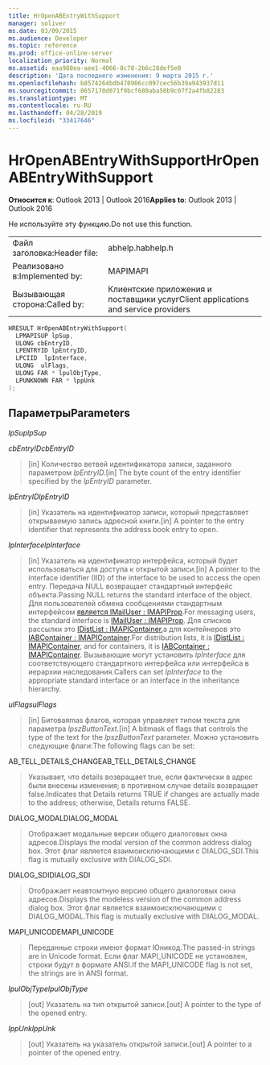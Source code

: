```yaml
---
title: HrOpenABEntryWithSupport
manager: soliver
ms.date: 03/09/2015
ms.audience: Developer
ms.topic: reference
ms.prod: office-online-server
localization_priority: Normal
ms.assetid: eaa988ea-aee1-4066-8c78-2b6c28def5e0
description: 'Дата последнего изменения: 9 марта 2015 г.'
ms.openlocfilehash: b8574264bdb470906cc097cec56b39a943937d11
ms.sourcegitcommit: 8657170d071f9bcf680aba50b9c07f2a4fb82283
ms.translationtype: MT
ms.contentlocale: ru-RU
ms.lasthandoff: 04/28/2019
ms.locfileid: "33417646"
---
```

# <a name="hropenabentrywithsupport"></a><span data-ttu-id="fc4b9-103">HrOpenABEntryWithSupport</span><span class="sxs-lookup"><span data-stu-id="fc4b9-103">HrOpenABEntryWithSupport</span></span>

  
  
<span data-ttu-id="fc4b9-104">**Относится к**: Outlook 2013 | Outlook 2016</span><span class="sxs-lookup"><span data-stu-id="fc4b9-104">**Applies to**: Outlook 2013 | Outlook 2016</span></span> 
  
<span data-ttu-id="fc4b9-105">Не используйте эту функцию.</span><span class="sxs-lookup"><span data-stu-id="fc4b9-105">Do not use this function.</span></span>
  
|||
|:-----|:-----|
|<span data-ttu-id="fc4b9-106">Файл заголовка:</span><span class="sxs-lookup"><span data-stu-id="fc4b9-106">Header file:</span></span>  <br/> |<span data-ttu-id="fc4b9-107">abhelp.h</span><span class="sxs-lookup"><span data-stu-id="fc4b9-107">abhelp.h</span></span>  <br/> |
|<span data-ttu-id="fc4b9-108">Реализовано в:</span><span class="sxs-lookup"><span data-stu-id="fc4b9-108">Implemented by:</span></span>  <br/> |<span data-ttu-id="fc4b9-109">MAPI</span><span class="sxs-lookup"><span data-stu-id="fc4b9-109">MAPI</span></span>  <br/> |
|<span data-ttu-id="fc4b9-110">Вызывающая сторона:</span><span class="sxs-lookup"><span data-stu-id="fc4b9-110">Called by:</span></span>  <br/> |<span data-ttu-id="fc4b9-111">Клиентские приложения и поставщики услуг</span><span class="sxs-lookup"><span data-stu-id="fc4b9-111">Client applications and service providers</span></span>  <br/> |
   
```cpp
HRESULT HrOpenABEntryWithSupport(
  LPMAPISUP lpSup,
  ULONG cbEntryID,
  LPENTRYID lpEntryID,
  LPCIID  lpInterface,
  ULONG  ulFlags,
  ULONG FAR * lpulObjType,
  LPUNKNOWN FAR * lppUnk
);
```

## <a name="parameters"></a><span data-ttu-id="fc4b9-112">Параметры</span><span class="sxs-lookup"><span data-stu-id="fc4b9-112">Parameters</span></span>

 <span data-ttu-id="fc4b9-113">_lpSup_</span><span class="sxs-lookup"><span data-stu-id="fc4b9-113">_lpSup_</span></span>
  
> 
    
 <span data-ttu-id="fc4b9-114">_cbEntryID_</span><span class="sxs-lookup"><span data-stu-id="fc4b9-114">_cbEntryID_</span></span>
  
> <span data-ttu-id="fc4b9-115">[in] Количество ветвей идентификатора записи, заданного параметром _lpEntryID._</span><span class="sxs-lookup"><span data-stu-id="fc4b9-115">[in] The byte count of the entry identifier specified by the  _lpEntryID_ parameter.</span></span> 
    
 <span data-ttu-id="fc4b9-116">_lpEntryID_</span><span class="sxs-lookup"><span data-stu-id="fc4b9-116">_lpEntryID_</span></span>
  
> <span data-ttu-id="fc4b9-117">[in] Указатель на идентификатор записи, который представляет открываемую запись адресной книги.</span><span class="sxs-lookup"><span data-stu-id="fc4b9-117">[in] A pointer to the entry identifier that represents the address book entry to open.</span></span>
    
 <span data-ttu-id="fc4b9-118">_lpInterface_</span><span class="sxs-lookup"><span data-stu-id="fc4b9-118">_lpInterface_</span></span>
  
>  <span data-ttu-id="fc4b9-119">[in] Указатель на идентификатор интерфейса, который будет использоваться для доступа к открытой записи.</span><span class="sxs-lookup"><span data-stu-id="fc4b9-119">[in] A pointer to the interface identifier (IID) of the interface to be used to access the open entry.</span></span> <span data-ttu-id="fc4b9-120">Передача NULL возвращает стандартный интерфейс объекта.</span><span class="sxs-lookup"><span data-stu-id="fc4b9-120">Passing NULL returns the standard interface of the object.</span></span> <span data-ttu-id="fc4b9-121">Для пользователей обмена сообщениями стандартным интерфейсом [является IMailUser : IMAPIProp](imailuserimapiprop.md).</span><span class="sxs-lookup"><span data-stu-id="fc4b9-121">For messaging users, the standard interface is [IMailUser : IMAPIProp](imailuserimapiprop.md).</span></span> <span data-ttu-id="fc4b9-122">Для списков рассылки это [IDistList : IMAPIContainer,](idistlistimapicontainer.md)а для контейнеров это [IABContainer : IMAPIContainer](iabcontainerimapicontainer.md).</span><span class="sxs-lookup"><span data-stu-id="fc4b9-122">For distribution lists, it is [IDistList : IMAPIContainer](idistlistimapicontainer.md), and for containers, it is [IABContainer : IMAPIContainer](iabcontainerimapicontainer.md).</span></span> <span data-ttu-id="fc4b9-123">Вызывающие могут установить  _lpInterface_ для соответствующего стандартного интерфейса или интерфейса в иерархии наследования.</span><span class="sxs-lookup"><span data-stu-id="fc4b9-123">Callers can set  _lpInterface_ to the appropriate standard interface or an interface in the inheritance hierarchy.</span></span> 
    
 <span data-ttu-id="fc4b9-124">_ulFlags_</span><span class="sxs-lookup"><span data-stu-id="fc4b9-124">_ulFlags_</span></span>
  
> <span data-ttu-id="fc4b9-125">[in] Битоваяmas флагов, которая управляет типом текста для параметра _lpszButtonText._</span><span class="sxs-lookup"><span data-stu-id="fc4b9-125">[in] A bitmask of flags that controls the type of the text for the  _lpszButtonText_ parameter.</span></span> <span data-ttu-id="fc4b9-126">Можно установить следующие флаги:</span><span class="sxs-lookup"><span data-stu-id="fc4b9-126">The following flags can be set:</span></span> 
    
<span data-ttu-id="fc4b9-127">AB_TELL_DETAILS_CHANGE</span><span class="sxs-lookup"><span data-stu-id="fc4b9-127">AB_TELL_DETAILS_CHANGE</span></span>
  
> <span data-ttu-id="fc4b9-128">Указывает, что details возвращает true, если фактически в адрес были внесены изменения; в противном случае details возвращает false.</span><span class="sxs-lookup"><span data-stu-id="fc4b9-128">Indicates that Details returns TRUE if changes are actually made to the address; otherwise, Details returns FALSE.</span></span>
    
<span data-ttu-id="fc4b9-129">DIALOG_MODAL</span><span class="sxs-lookup"><span data-stu-id="fc4b9-129">DIALOG_MODAL</span></span>
  
> <span data-ttu-id="fc4b9-130">Отображает модальные версии общего диалоговых окна адресов.</span><span class="sxs-lookup"><span data-stu-id="fc4b9-130">Displays the modal version of the common address dialog box.</span></span> <span data-ttu-id="fc4b9-131">Этот флаг является взаимоисключающими с DIALOG_SDI.</span><span class="sxs-lookup"><span data-stu-id="fc4b9-131">This flag is mutually exclusive with DIALOG_SDI.</span></span>
    
<span data-ttu-id="fc4b9-132">DIALOG_SDI</span><span class="sxs-lookup"><span data-stu-id="fc4b9-132">DIALOG_SDI</span></span>
  
> <span data-ttu-id="fc4b9-133">Отображает неавтомтную версию общего диалоговых окна адресов.</span><span class="sxs-lookup"><span data-stu-id="fc4b9-133">Displays the modeless version of the common address dialog box.</span></span> <span data-ttu-id="fc4b9-134">Этот флаг является взаимоисключающими с DIALOG_MODAL.</span><span class="sxs-lookup"><span data-stu-id="fc4b9-134">This flag is mutually exclusive with DIALOG_MODAL.</span></span>
    
<span data-ttu-id="fc4b9-135">MAPI_UNICODE</span><span class="sxs-lookup"><span data-stu-id="fc4b9-135">MAPI_UNICODE</span></span>
  
> <span data-ttu-id="fc4b9-136">Переданные строки имеют формат Юникод.</span><span class="sxs-lookup"><span data-stu-id="fc4b9-136">The passed-in strings are in Unicode format.</span></span> <span data-ttu-id="fc4b9-137">Если флаг MAPI_UNICODE не установлен, строки будут в формате ANSI.</span><span class="sxs-lookup"><span data-stu-id="fc4b9-137">If the MAPI_UNICODE flag is not set, the strings are in ANSI format.</span></span>
    
 <span data-ttu-id="fc4b9-138">_lpulObjType_</span><span class="sxs-lookup"><span data-stu-id="fc4b9-138">_lpulObjType_</span></span>
  
> <span data-ttu-id="fc4b9-139">[out] Указатель на тип открытой записи.</span><span class="sxs-lookup"><span data-stu-id="fc4b9-139">[out] A pointer to the type of the opened entry.</span></span>
    
 <span data-ttu-id="fc4b9-140">_lppUnk_</span><span class="sxs-lookup"><span data-stu-id="fc4b9-140">_lppUnk_</span></span>
  
> <span data-ttu-id="fc4b9-141">[out] Указатель на указатель открытой записи.</span><span class="sxs-lookup"><span data-stu-id="fc4b9-141">[out] A pointer to a pointer of the opened entry.</span></span>
    

